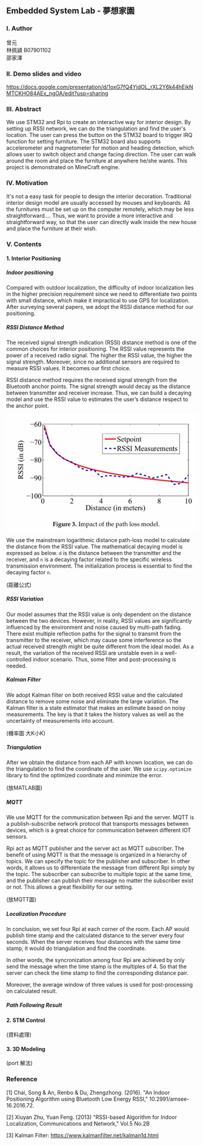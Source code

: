 ## Embedded System Lab - 夢想家園

### I. Author
曾元 <br>
林佩潁 B07901102 <br>
邵家澤 <br>

### II. Demo slides and video
https://docs.google.com/presentation/d/1oxG7fQ4YjdOL_rXL2Y6k44hEikNMTCKHO84AEx_ngOA/edit?usp=sharing

### III. Abstract
We use STM32 and Rpi to create an interactive way for interior design. By setting up RSSI network, we 
can do the triangulation and find the user's location. The user can press the button on the STM32 board 
to trigger IRQ function for setting furniture. The STM32 board also supports accelerometer and magnetometer 
for motion and heading detection, which allows user to switch object and change facing direction. The user 
can walk around the room and place the furniture at anywhere he/she wants. This project is demonstrated on 
MineCraft engine.

### IV. Motivation
It's not a easy task for people to design the interior decoration. Traditional interior design model are 
usually accessed by mouses and keyboards. All the furnitures must be set up on the computer remotely, which 
may be less straightforward.... Thus, we want to provide a more interactive and straightforward way, so that 
the user can directly walk inside the new house and place the furniture at their wish. 

### V. Contents

#### 1. Interior Positioning 

##### Indoor positioning
Compared with outdoor localization, the difficulty of indoor localization lies in the higher precision 
requirement since we need to differentiate two points with small distance, which make it impractical to use 
GPS for localization. After surveying several papers, we adopt the RSSI distance method for our positioning.

##### RSSI Distance Method
The received signal strength indication (RSSI) distance method is one of the common choices for interior 
positioning. The RSSI value represents the power of a received radio signal. The higher the RSSI value, 
the higher the signal strength. Moreover, since no additional sensors are required to measure RSSI values. 
It becomes our first choice.

RSSI distance method requires the received signal strength from the Bluetooth anchor points. The signal 
strength would decay as the distance between transmitter and receiver increase. Thus, we can build a decaying 
model and use the RSSI value to estimates the user’s distance respect to the anchor point. 

<img src="./pic/Decaying.png">

We use the mainstream logarithmic distance path-loss model to calculate the distance from the RSSI value. 
The mathematical decaying model is expressed as below. `d` is the distance between the transmitter and 
the receiver, and `n` is a decaying factor related to the specific wireless transmission environment. The 
initialization process is essential to find the decaying factor `n`. 

(距離公式)

##### RSSI Variation
Our model assumes that the RSSI value is only dependent on the distance between the two devices. However, 
in reality, RSSI values are significantly influenced by the environment and noise caused by multi-path 
fading. There exist multiple reflection paths for the signal to transmit from the transmitter to the 
receiver, which may cause some interference so the actual received strength might be quite different from 
the ideal model. As a result, the variation of the received RSSI are unstable even in a well-controlled 
indoor scenario. Thus, some filter and post-processing is needed.

##### Kalman Filter
We adopt Kalman filter on both received RSSI value and the calculated distance to remove some noise and 
eliminate the large variation. The Kalman filter is a state estimator that makes an estimate based on 
noisy measurements. The key is that it takes the history values as well as the uncertainty of measurements 
into account. 

(機率圖 大K小K)

##### Triangulation
After we obtain the distance from each AP with known location, we can do the triangulation to find the 
coordinate of the user. We use `scipy.optimize` library to find the optimized coordinate and minimize 
the error.

(放MATLAB圖)

##### MQTT
We use MQTT for the communication between Rpi and the server. MQTT is a publish-subscribe network 
protocol that transports messages between devices, which is a great choice for communication between 
different IOT sensors. 

Rpi act as MQTT publisher and the server act as MQTT subscriber. The benefit of using MQTT is that the 
message is organized in a hierarchy of topics. We can specify the topic for the publisher and subscriber. 
In other words, it allows us to differentiate the message from different Rpi simply by the topic. The 
subscriber can subscribe to multiple topic at the same time, and the publisher can publish their message 
no matter the subscriber exist or not. This allows a great flexibility for our setting. 

(放MQTT圖)

##### Localization Procedure
In conclusion, we set four Rpi at each corner of the room. Each AP would publish time stamp and the 
calculated distance to the server every four seconds. When the server receives four distances with the 
same time stamp, it would do triangulation and find the coordinate. 

In other words, the syncronization among four Rpi are achieved by only send the message when the time 
stamp is the multiples of 4. So that the server can check the time stamp to find the corresponding 
distance pair. 

Moreover, the average window of three values is used for post-processing on calculated result.

##### Path Following Result

 

#### 2. STM Control
(資料處理)

#### 3. 3D Modeling
(port 解法)

### Reference
[1] Chai, Song & An, Renbo & Du, Zhengzhong. (2016). "An Indoor Positioning Algorithm using Bluetooth Low Energy RSSI," 10.2991/amsee-16.2016.72. 

[2] Xiuyan Zhu, Yuan Feng. (2013) "RSSI-based Algorithm for Indoor Localization, Communications and Network," Vol.5 No.2B

[3] Kalman Filter: https://www.kalmanfilter.net/kalman1d.html




